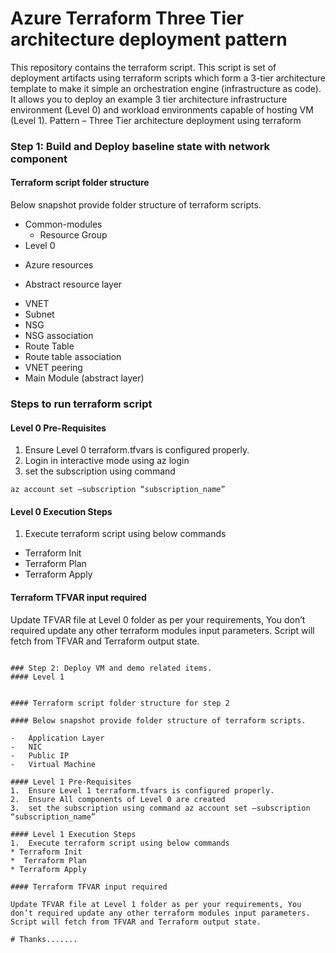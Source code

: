 
# Azure Terraform Three Tier architecture deployment pattern

This repository contains the terraform script. This script is set of deployment artifacts using terraform scripts which form a 3-tier architecture template to make it simple an orchestration engine (infrastructure as code). It allows you to deploy an example 3 tier architecture infrastructure environment (Level 0) and workload environments capable of hosting VM (Level 1). 
Pattern – Three Tier architecture deployment using terraform

### Step 1: Build and Deploy baseline state with network component 
 
#### Terraform script folder structure 
Below snapshot provide folder structure of terraform scripts.  
- Common-modules 
  * Resource Group
-	Level 0 
  * Azure resources
- Abstract resource layer
* VNET
* Subnet 
* NSG
* NSG association
* Route Table 
* Route table association
* VNET peering 
* Main Module (abstract layer)

### Steps to run terraform script 
#### Level 0 Pre-Requisites
1.	Ensure Level 0 terraform.tfvars is configured properly. 
2.	Login in interactive mode using az login 
3.	set the subscription using command  
```
az account set –subscription “subscription_name”
```
#### Level 0 Execution Steps
1.	Execute terraform script using below commands
* Terraform Init
*  Terraform Plan
* Terraform Apply

#### Terraform TFVAR input required

Update TFVAR file at Level 0 folder as per your requirements, You don’t required update any other terraform modules input parameters. Script will fetch from TFVAR and Terraform output state.  

```

### Step 2: Deploy VM and demo related items. 
#### Level 1 
 

#### Terraform script folder structure for step 2

#### Below snapshot provide folder structure of terraform scripts.  

-	Application Layer
-	NIC
-	Public IP
-	Virtual Machine

#### Level 1 Pre-Requisites
1.	Ensure Level 1 terraform.tfvars is configured properly. 
2.	Ensure All components of Level 0 are created
3.	set the subscription using command az account set –subscription “subscription_name”

#### Level 1 Execution Steps
1.	Execute terraform script using below commands
* Terraform Init
*  Terraform Plan
* Terraform Apply

#### Terraform TFVAR input required

Update TFVAR file at Level 1 folder as per your requirements, You don’t required update any other terraform modules input parameters. Script will fetch from TFVAR and Terraform output state.

# Thanks.......
